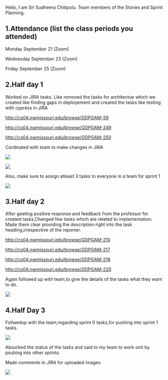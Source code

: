 Hello, I am Sri Sudheera Chitipolu. Team members of the Stories and Sprint Planning.

## 1.Attendance (list the class periods you attended)

Monday September 21 (Zoom)

Wednesday September 23 (Zoom)

Friday September 25 (Zoom)

## 2.Half day 1

Worked on JIRA tasks. Like removed the tasks for architectue which we created like finding gaps in deployement and created the tasks like testing with cypress in JIRA

http://cs04.nwmissouri.edu/browse/GDPGAM-59

http://cs04.nwmissouri.edu/browse/GDPGAM-249

http://cs04.nwmissouri.edu/browse/GDPGAM-250

Cordinated with team to make changes in JIRA

![](https://raw.githubusercontent.com/KHARIKA17/NWMSU_Gaming-App/master/StoriesAndSprintPlanning/sudheera/Screenshot%20(145).png)

![](https://raw.githubusercontent.com/KHARIKA17/NWMSU_Gaming-App/master/StoriesAndSprintPlanning/sudheera/Screenshot%20(146).png)

Also, make sure to assign atleast 3 tasks to everyone in a team for sprint 1

![](https://raw.githubusercontent.com/KHARIKA17/NWMSU_Gaming-App/master/StoriesAndSprintPlanning/sudheera/Screenshot%20(147).png)


## 3.Half day 2

After geeting positive response and feedback from the professor for created tasks,Changed few tasks which are related to implementation. Made them clear providing the description right into the task heading,irrespective of the reporter.

http://cs04.nwmissouri.edu/browse/GDPGAM-210

http://cs04.nwmissouri.edu/browse/GDPGAM-217

http://cs04.nwmissouri.edu/browse/GDPGAM-218

http://cs04.nwmissouri.edu/browse/GDPGAM-220

Again followed up with team,to give the details of the tasks what they want to do.

![](https://raw.githubusercontent.com/KHARIKA17/NWMSU_Gaming-App/master/StoriesAndSprintPlanning/sudheera/Screenshot%20(149).png)

## 4.Half Day 3

Follwedup with the team,regarding sprint 0 tasks,for pushing into sprint 1 tasks.

![](https://raw.githubusercontent.com/KHARIKA17/NWMSU_Gaming-App/master/StoriesAndSprintPlanning/sudheera/Screenshot%20(150).png)

Absorbed the status of the tasks and said to my team to work onit by psuhing into other sprints.

Made comments in JIRA for uploaded images

![](https://raw.githubusercontent.com/KHARIKA17/NWMSU_Gaming-App/master/StoriesAndSprintPlanning/sudheera/Screenshot%20(151).png)

